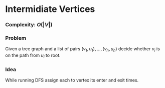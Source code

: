 # Intermidiate Vertices

### Complexity: $O(|V|)$

### Problem

Given a tree graph and a list of pairs $(v_1, u_1), ... , (v_n, u_n)$ decide whether $v_i$ is on the path from $u_i$ to root.


### Idea

While running DFS assign each to vertex its enter and exit times.